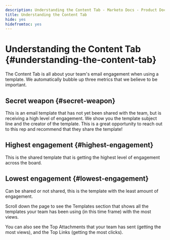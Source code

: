 ```yaml
---
description: Understanding the Content Tab - Marketo Docs - Product Documentation
title: Understanding the Content Tab
hide: yes
hidefromtoc: yes
---
```

# Understanding the Content Tab {#understanding-the-content-tab}

The Content Tab is all about your team's email engagement when using a template. We automatically bubble up three metrics that we believe to be important.

## Secret weapon {#secret-weapon}

This is an email template that has not yet been shared with the team, but is receiving a high level of engagement. We show you the template subject line and the creator of the template. This is a great opportunity to reach out to this rep and recommend that they share the template!

## Highest engagement {#highest-engagement}

This is the shared template that is getting the highest level of engagement across the board.

## Lowest engagement {#lowest-engagement}

Can be shared or not shared, this is the template with the least amount of engagement.

Scroll down the page to see the Templates section that shows all the templates your team has been using (in this time frame) with the most views.

You can also see the Top Attachments that your team has sent (getting the most views), and the Top Links (getting the most clicks).
